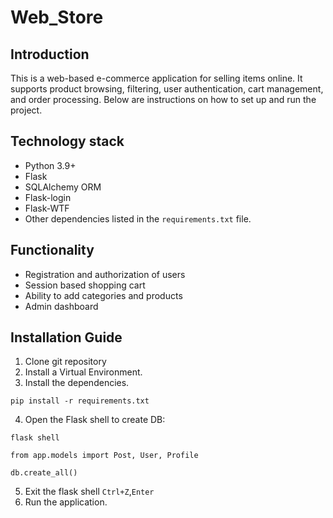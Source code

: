 # Web_Store

## Introduction
This is a web-based e-commerce application for selling items online. It supports product browsing, filtering, user authentication, cart management, and order processing. Below are instructions on how to set up and run the project.



## Technology stack
- Python 3.9+
- Flask
- SQLAlchemy ORM
- Flask-login
- Flask-WTF
- Other dependencies listed in the `requirements.txt` file.

## Functionality
- Registration and authorization of users
- Session based shopping cart
- Ability to add categories and products
- Admin dashboard

## Installation Guide
1. Clone git repository
2. Install a Virtual Environment.
3. Install the dependencies.
```
pip install -r requirements.txt  
```
4. Open the Flask shell to create DB:
```
flask shell
```
```
from app.models import Post, User, Profile
```
```
db.create_all()
```
5. Exit the flask shell `Ctrl+Z`,`Enter`
6. Run the application.

